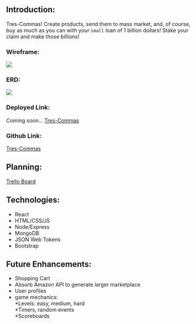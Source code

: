 ## Introduction:

Tres-Commas! Create products, send them to mass market, and, of course, buy as much as you can with your `small` loan of 1 billion dollars! Stake your claim and make those billions!

### Wireframe:

![](https://i.imgur.com/9IBhPps.png)

### ERD:

![](https://www.lucidchart.com/documents/edit/24b2a5f7-539b-46e9-a315-bacf31d57aee)

### Deployed Link:

Coming soon...
[Tres-Commas]()

### Github Link:

[Tres-Commas](https://github.com/drmartirosian/PROJ4)

## Planning:

[Trello Board](https://trello.com/b/RzH2m8Gt/tres-commas)

## Technologies:

- React
- HTML/CSS/JS
- Node/Express
- MongoDB
- JSON Web Tokens
- Bootstrap


## Future Enhancements:

- Shopping Cart
- Absorb Amazon API to generate larger marketplace
- User profiles
- game mechanics:
    <br>
    *Levels: easy, medium, hard
    <br>
    *Timers, random events
    <br>
    *Scoreboards